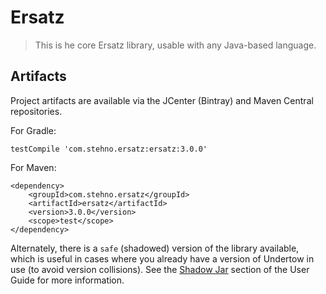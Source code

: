 # Ersatz 

> This is he core Ersatz library, usable with any Java-based language.

## Artifacts

Project artifacts are available via the JCenter (Bintray) and Maven Central repositories.

For Gradle:

    testCompile 'com.stehno.ersatz:ersatz:3.0.0'

For Maven:

    <dependency>
        <groupId>com.stehno.ersatz</groupId>
        <artifactId>ersatz</artifactId>
        <version>3.0.0</version>
        <scope>test</scope>
    </dependency>
    
Alternately, there is a `safe` (shadowed) version of the library available, which is useful in cases where you already 
have a version of Undertow in use (to avoid version collisions). See the [Shadow Jar](http://stehno.com/ersatz/guide/#_shadow_jar) 
section of the User Guide for more information.